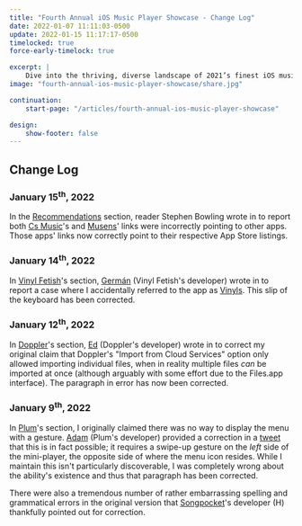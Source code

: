 ```yaml
---
title: "Fourth Annual iOS Music Player Showcase - Change Log"
date: 2022-01-07 11:11:03-0500
update: 2022-01-15 11:17:17-0500
timelocked: true
force-early-timelock: true

excerpt: |
    Dive into the thriving, diverse landscape of 2021’s finest iOS music players.
image: "fourth-annual-ios-music-player-showcase/share.jpg"

continuation:
    start-page: "/articles/fourth-annual-ios-music-player-showcase"

design:
    show-footer: false
---
```


## Change Log

### January 15<sup>th</sup>, 2022

In the [Recommendations](/articles/fourth-annual-ios-music-player-showcase/19) section, reader Stephen Bowling wrote in to report both [Cs Music](https://apps.apple.com/us/app/cs-music-player/id924491991)'s and [Musens](https://apps.apple.com/app/musens/id1560526260)' links were incorrectly pointing to other apps. Those apps' links now correctly point to their respective App Store listings.

### January 14<sup>th</sup>, 2022

In [Vinyl Fetish](/articles/fourth-annual-ios-music-player-showcase/18)'s section, [Germán](https://twitter.com/VinylFetishApp) (Vinyl Fetish's developer) wrote in to report a case where I accidentally referred to the app as [Vinyls](/articles/fourth-annual-ios-music-player-showcase/2#-vinyls). This slip of the keyboard has been corrected.

### January 12<sup>th</sup>, 2022

In [Doppler](/articles/fourth-annual-ios-music-player-showcase/9)'s section, [Ed](https://twitter.com/edwellbrook) (Doppler's developer) wrote in to correct my original claim that Doppler's "Import from Cloud Services" option only allowed importing individual files, when in reality multiple files *can* be imported at once (although arguably with some effort due to the Files.app interface). The paragraph in error has now been corrected.

### January 9<sup>th</sup>, 2022

In [Plum](/articles/fourth-annual-ios-music-player-showcase/16)'s section, I originally claimed there was no way to display the menu with a gesture. [Adam](https://twitter.com/adwienc) (Plum's developer) provided a correction in a [tweet](https://twitter.com/adwienc/status/1480167465992835076) that this is in fact possible; it requires a swipe-up gesture on the *left* side of the mini-player, the opposite side of where the menu icon resides. While I maintain this isn't particularly discoverable, I was completely wrong about the ability's existence and thus that paragraph has been corrected.

There were also a tremendous number of rather embarrassing spelling and grammatical errors in the original version that [Songpocket](https://songpocket.app)'s developer (H) thankfully pointed out for correction.